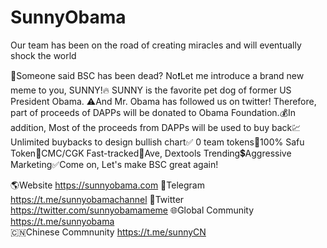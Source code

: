 # SunnyObama
Our team has been on the road of creating miracles and will eventually shock the world

👻Someone said BSC has been dead? No❗️Let me introduce a brand new meme to you, SUNNY!🔥 SUNNY is the favorite pet dog of former US President Obama. ⚠️And Mr. Obama has followed us on twitter! Therefore, part of proceeds of DAPPs will be donated to Obama Foundation.💰In addition, Most of the proceeds from DAPPs will be used to buy back💹Unlimited buybacks to design bullish chart✅ 0 team tokens🔰100% Safu Token🚀CMC/CGK Fast-tracked🔆Ave, Dextools Trending💲Aggressive Marketing✅Come on, Let's make BSC great again!
 
🌎Website https://sunnyobama.com 
🪩Telegram https://t.me/sunnyobamachannel
🤖Twitter https://twitter.com/sunnyobamameme
🌐Global Community https://t.me/sunnyobama  
🇨🇳Chinese Commnunity https://t.me/sunnyCN

